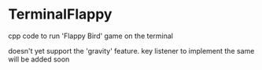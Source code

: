 TerminalFlappy
==============

cpp code to run 'Flappy Bird' game on the terminal

doesn't yet support the 'gravity' feature.
key listener to implement the same will be added soon
